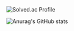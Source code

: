
  <img src="http://mazassumnida.wtf/api/v2/generate_badge?boj=doctorsean" alt="Solved.ac Profile" />

![Anurag's GitHub stats](https://github-readme-stats.vercel.app/api?username=kimyounghee425&show_icons=true&theme=dracula)
